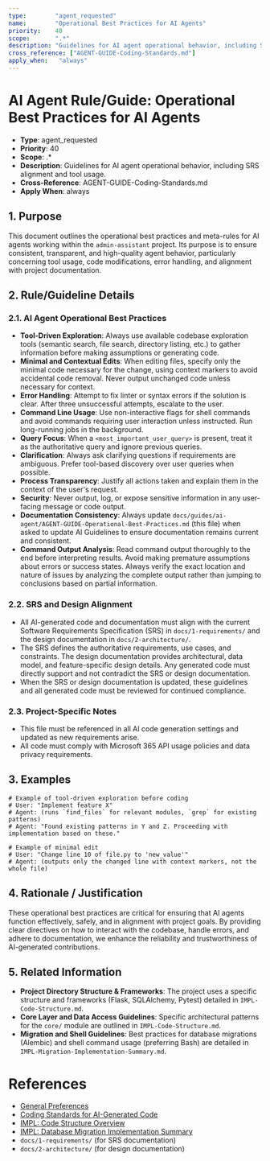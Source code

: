 ```yaml
---
type:        "agent_requested"
name:        "Operational Best Practices for AI Agents"
priority:    40
scope:       ".*"
description: "Guidelines for AI agent operational behavior, including SRS alignment and tool usage."
cross_reference: ["AGENT-GUIDE-Coding-Standards.md"]
apply_when:   "always"
---
```


# AI Agent Rule/Guide: Operational Best Practices for AI Agents

- **Type**: agent_requested
- **Priority**: 40
- **Scope**: .*
- **Description**: Guidelines for AI agent operational behavior, including SRS alignment and tool usage.
- **Cross-Reference**: AGENT-GUIDE-Coding-Standards.md
- **Apply When**: always

## 1. Purpose

This document outlines the operational best practices and meta-rules for AI agents working within the `admin-assistant` project. Its purpose is to ensure consistent, transparent, and high-quality agent behavior, particularly concerning tool usage, code modifications, error handling, and alignment with project documentation.

## 2. Rule/Guideline Details

### 2.1. AI Agent Operational Best Practices

-   **Tool-Driven Exploration**: Always use available codebase exploration tools (semantic search, file search, directory listing, etc.) to gather information before making assumptions or generating code.
-   **Minimal and Contextual Edits**: When editing files, specify only the minimal code necessary for the change, using context markers to avoid accidental code removal. Never output unchanged code unless necessary for context.
-   **Error Handling**: Attempt to fix linter or syntax errors if the solution is clear. After three unsuccessful attempts, escalate to the user.
-   **Command Line Usage**: Use non-interactive flags for shell commands and avoid commands requiring user interaction unless instructed. Run long-running jobs in the background.
-   **Query Focus**: When a `<most_important_user_query>` is present, treat it as the authoritative query and ignore previous queries.
-   **Clarification**: Always ask clarifying questions if requirements are ambiguous. Prefer tool-based discovery over user queries when possible.
-   **Process Transparency**: Justify all actions taken and explain them in the context of the user's request.
-   **Security**: Never output, log, or expose sensitive information in any user-facing message or code output.
-   **Documentation Consistency**: Always update `docs/guides/ai-agent/AGENT-GUIDE-Operational-Best-Practices.md` (this file) when asked to update AI Guidelines to ensure documentation remains current and consistent.
-   **Command Output Analysis**: Read command output thoroughly to the end before interpreting results. Avoid making premature assumptions about errors or success states. Always verify the exact location and nature of issues by analyzing the complete output rather than jumping to conclusions based on partial information.

### 2.2. SRS and Design Alignment

-   All AI-generated code and documentation must align with the current Software Requirements Specification (SRS) in `docs/1-requirements/` and the design documentation in `docs/2-architecture/`.
-   The SRS defines the authoritative requirements, use cases, and constraints. The design documentation provides architectural, data model, and feature-specific design details. Any generated code must directly support and not contradict the SRS or design documentation.
-   When the SRS or design documentation is updated, these guidelines and all generated code must be reviewed for continued compliance.

### 2.3. Project-Specific Notes

-   This file must be referenced in all AI code generation settings and updated as new requirements arise.
-   All code must comply with Microsoft 365 API usage policies and data privacy requirements.

## 3. Examples

```
# Example of tool-driven exploration before coding
# User: "Implement feature X"
# Agent: (runs `find_files` for relevant modules, `grep` for existing patterns)
# Agent: "Found existing patterns in Y and Z. Proceeding with implementation based on these."

# Example of minimal edit
# User: "Change line 10 of file.py to 'new_value'"
# Agent: (outputs only the changed line with context markers, not the whole file)
```

## 4. Rationale / Justification

These operational best practices are critical for ensuring that AI agents function effectively, safely, and in alignment with project goals. By providing clear directives on how to interact with the codebase, handle errors, and adhere to documentation, we enhance the reliability and trustworthiness of AI-generated contributions.

## 5. Related Information

-   **Project Directory Structure & Frameworks**: The project uses a specific structure and frameworks (Flask, SQLAlchemy, Pytest) detailed in `IMPL-Code-Structure.md`.
-   **Core Layer and Data Access Guidelines**: Specific architectural patterns for the `core/` module are outlined in `IMPL-Code-Structure.md`.
-   **Migration and Shell Guidelines**: Best practices for database migrations (Alembic) and shell command usage (preferring Bash) are detailed in `IMPL-Migration-Implementation-Summary.md`.

# References

-   [General Preferences](./AGENT-GUIDE-General-Preferences.md)
-   [Coding Standards for AI-Generated Code](./AGENT-GUIDE-Coding-Standards.md)
-   [IMPL: Code Structure Overview](../../3-implementation/IMPL-Code-Structure.md)
-   [IMPL: Database Migration Implementation Summary](../../3-implementation/IMPL-Migration-Implementation-Summary.md)
-   `docs/1-requirements/` (for SRS documentation)
-   `docs/2-architecture/` (for design documentation)